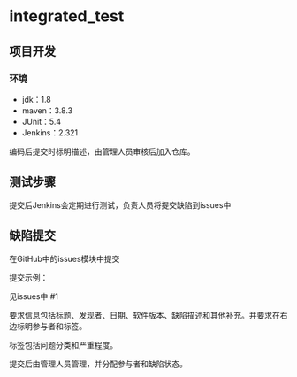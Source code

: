 # integrated_test
## 项目开发
### 环境
* jdk：1.8
* maven：3.8.3
* JUnit：5.4
* Jenkins：2.321

编码后提交时标明描述，由管理人员审核后加入仓库。

## 测试步骤
提交后Jenkins会定期进行测试，负责人员将提交缺陷到issues中

## 缺陷提交
在GitHub中的issues模块中提交

提交示例：

见issues中 #1

要求信息包括标题、发现者、日期、软件版本、缺陷描述和其他补充。并要求在右边标明参与者和标签。

标签包括问题分类和严重程度。

提交后由管理人员管理，并分配参与者和缺陷状态。
